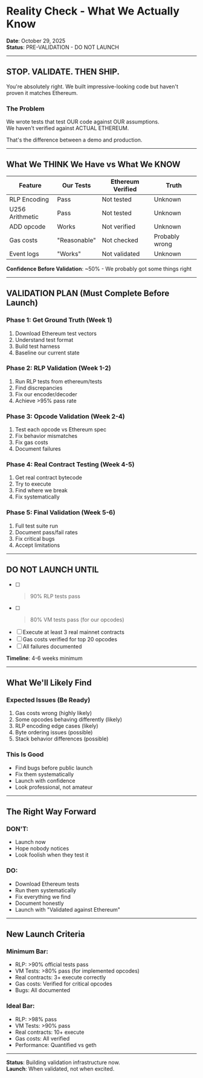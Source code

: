# Reality Check - What We Actually Know

**Date**: October 29, 2025  
**Status**: PRE-VALIDATION - DO NOT LAUNCH

---

##  STOP. VALIDATE. THEN SHIP.

You're absolutely right. We built impressive-looking code but haven't proven it matches Ethereum.

### The Problem
We wrote tests that test OUR code against OUR assumptions.  
We haven't verified against ACTUAL ETHEREUM.

That's the difference between a demo and production.

---

##  What We THINK We Have vs What We KNOW

| Feature | Our Tests | Ethereum Verified | Truth |
|---------|-----------|-------------------|-------|
| RLP Encoding |  Pass |  Not tested | Unknown |
| U256 Arithmetic |  Pass |  Not tested | Unknown |
| ADD opcode |  Works |  Not verified | Unknown |
| Gas costs |  "Reasonable" |  Not checked | Probably wrong |
| Event logs |  "Works" |  Not validated | Unknown |

**Confidence Before Validation**: ~50% - We probably got some things right

---

##  VALIDATION PLAN (Must Complete Before Launch)

### Phase 1: Get Ground Truth (Week 1)
1. Download Ethereum test vectors
2. Understand test format
3. Build test harness
4. Baseline our current state

### Phase 2: RLP Validation (Week 1-2)
1. Run RLP tests from ethereum/tests
2. Find discrepancies
3. Fix our encoder/decoder
4. Achieve >95% pass rate

### Phase 3: Opcode Validation (Week 2-4)
1. Test each opcode vs Ethereum spec
2. Fix behavior mismatches
3. Fix gas costs
4. Document failures

### Phase 4: Real Contract Testing (Week 4-5)
1. Get real contract bytecode
2. Try to execute
3. Find where we break
4. Fix systematically

### Phase 5: Final Validation (Week 5-6)
1. Full test suite run
2. Document pass/fail rates
3. Fix critical bugs
4. Accept limitations

---

##  DO NOT LAUNCH UNTIL

- [ ] >90% RLP tests pass
- [ ] >80% VM tests pass (for our opcodes)
- [ ] Execute at least 3 real mainnet contracts
- [ ] Gas costs verified for top 20 opcodes
- [ ] All failures documented

**Timeline**: 4-6 weeks minimum

---

##  What We'll Likely Find

### Expected Issues (Be Ready)
1. Gas costs wrong (highly likely)
2. Some opcodes behaving differently (likely)
3. RLP encoding edge cases (likely)
4. Byte ordering issues (possible)
5. Stack behavior differences (possible)

### This Is Good
- Find bugs before public launch
- Fix them systematically
- Launch with confidence
- Look professional, not amateur

---

##  The Right Way Forward

### DON'T:
-  Launch now
-  Hope nobody notices
-  Look foolish when they test it

### DO:
-  Download Ethereum tests
-  Run them systematically
-  Fix everything we find
-  Document honestly
-  Launch with "Validated against Ethereum"

---

##  New Launch Criteria

### Minimum Bar:
- RLP: >90% official tests pass
- VM Tests: >80% pass (for implemented opcodes)
- Real contracts: 3+ execute correctly
- Gas costs: Verified for critical opcodes
- Bugs: All documented

### Ideal Bar:
- RLP: >98% pass
- VM Tests: >90% pass
- Real contracts: 10+ execute
- Gas costs: All verified
- Performance: Quantified vs geth

---

**Status**: Building validation infrastructure now.  
**Launch**: When validated, not when excited.
